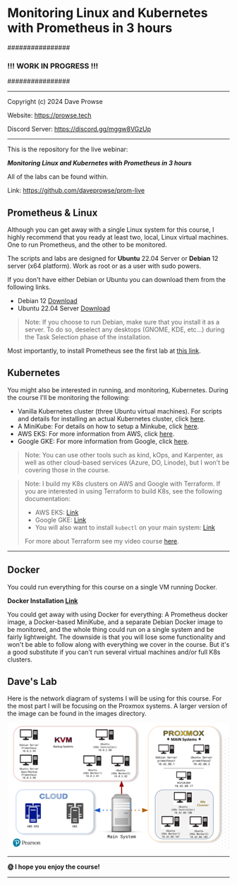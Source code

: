 # Monitoring Linux and Kubernetes with Prometheus in 3 hours

################

### !!! WORK IN PROGRESS !!!

################

---

Copyright (c) 2024 Dave Prowse

Website: https://prowse.tech

Discord Server: https://discord.gg/mggw8VGzUp

---

This is the repository for the live webinar:

***Monitoring Linux and Kubernetes with Prometheus in 3 hours***

All of the labs can be found within.

Link: https://github.com/daveprowse/prom-live

## Prometheus & Linux

Although you can get away with a single Linux system for this course, I highly recommend that you ready at least two, local, Linux virtual machines. One to run Prometheus, and the other to be monitored.

The scripts and labs are designed for **Ubuntu** 22.04 Server or **Debian** 12 server (x64 platform). Work as root or as a user with sudo powers.

If you don't have either Debian or Ubuntu you can download them from the following links.

- Debian 12 [Download](https://www.debian.org/download)
- Ubuntu 22.04 Server [Download](https://releases.ubuntu.com/jammy/ubuntu-22.04.4-live-server-amd64.iso)

> Note: If you choose to run Debian, make sure that you install it as a server. To do so, deselect any desktops (GNOME, KDE, etc...) during the Task Selection phase of the installation.

Most importantly, to install Prometheus see the first lab at [this link](./labs/lab-01-prometheus-install/README.md).

## Kubernetes

You might also be interested in running, and monitoring, Kubernetes. During the course I'll be monitoring the following:

- Vanilla Kubernetes cluster (three Ubuntu virtual machines). For scripts and details for installing an actual Kubernetes cluster, click [here](./z-more-info/k8s-scripts/README.md).
- A MiniKube: For details on how to setup a Minkube, click [here](./z-more-info/minikube/minikube-install.md).
- AWS EKS: For more information from AWS, click [here](https://aws.amazon.com/eks/).
- Google GKE: For more information from Google, click [here](https://cloud.google.com/kubernetes-engine).

> Note: You can use other tools such as kind, kOps, and Karpenter, as well as other cloud-based services (Azure, DO, Linode), but I won't be covering those in the course.

> Note: I build my K8s clusters on AWS and Google with Terraform. If you are interested in using Terraform to build K8s, see the following documentation:
> - AWS EKS: [Link](https://registry.terraform.io/providers/hashicorp/aws/latest/docs/resources/eks_cluster) 
> - Google GKE: [Link](https://registry.terraform.io/providers/hashicorp/google/latest/docs/guides/using_gke_with_terraform)
> - You will also want to install `kubectl` on your main system: [Link](https://kubernetes.io/docs/tasks/tools/install-kubectl-linux/)
>
> For more about Terraform see my video course [here](https://learning.oreilly.com/videos/hashicorp-certified-terraform/9780138195366/).

---

## Docker

You could run everything for this course on a single VM running Docker.

**Docker Installation [Link](https://docs.docker.com/engine/install/)**

You could get away with using Docker for everything: A Prometheus docker image, a Docker-based MiniKube, and a separate Debian Docker image to be monitored, and the whole thing could run on a single system and be fairly lightweight. The downside is that you will lose some functionality and won't be able to follow along with everything we cover in the course. But it's a good substitute if you can't run several virtual machines and/or full K8s clusters.

## Dave's Lab

Here is the network diagram of systems I will be using for this course. For the most part I will be focusing on the Proxmox systems. A larger version of the image can be found in the images directory. 

![Lab Setup](./images/prom-map.png)

---

**🌞 I hope you enjoy the course!**

---
